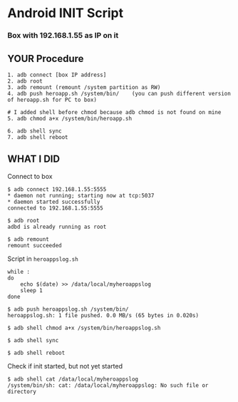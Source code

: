 # Android INIT Script
### Box with 192.168.1.55 as IP on it

## YOUR Procedure
```shell
1. adb connect [box IP address]
2. adb root
3. adb remount (remount /system partition as RW)
4. adb push heroapp.sh /system/bin/    (you can push different version of heroapp.sh for PC to box)

# I added shell before chmod because adb chmod is not found on mine
5. adb chmod a+x /system/bin/heroapp.sh

6. adb shell sync
7. adb shell reboot
```

## WHAT I DID

Connect to box
```shell
$ adb connect 192.168.1.55:5555
* daemon not running; starting now at tcp:5037
* daemon started successfully
connected to 192.168.1.55:5555
```

```shell
$ adb root
adbd is already running as root
```

```shell
$ adb remount
remount succeeded
```

Script in ```heroappslog.sh```
```shell
while :
do
	echo $(date) >> /data/local/myheroappslog
	sleep 1
done
```


```shell
$ adb push heroappslog.sh /system/bin/
heroappslog.sh: 1 file pushed. 0.0 MB/s (65 bytes in 0.020s)
```

```shell
$ adb shell chmod a+x /system/bin/heroappslog.sh
```


```shell
$ adb shell sync
```


```shell
$ adb shell reboot
```

Check if init started, but not yet started
```shell
$ adb shell cat /data/local/myheroappslog
/system/bin/sh: cat: /data/local/myheroappslog: No such file or directory
```
